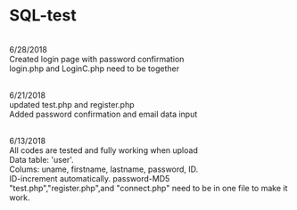 # SQL-test
<br>6/28/2018
<br>Created login page with password confirmation
<br>login.php and LoginC.php need to be together

<br>6/21/2018
<br>updated test.php and register.php
<br>Added password confirmation and email data input

<br>6/13/2018
<br>All codes are tested and fully working when upload
<br>Data table: 'user'. 
<br>Colums: uname, firstname, lastname, password, ID. 
<br>ID-increment automatically. password-MD5
<br>"test.php","register.php",and "connect.php" need to be in one file to make it work. 
